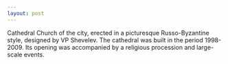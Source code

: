```yaml
---
layout: post
---
```


Cathedral Church of the city, erected in a picturesque Russo-Byzantine style, designed by VP Shevelev. The cathedral was built in the period 1998-2009. Its opening was accompanied by a religious procession and large-scale events.
